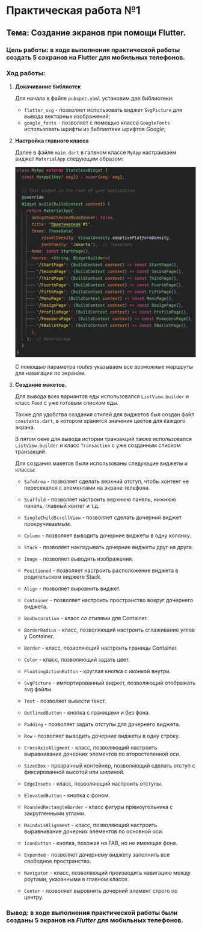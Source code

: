 # Практическая работа №1

## Тема: Создание экранов при помощи Flutter.

### Цель работы: в ходе выполнения практической работы создать 5 сэкранов на Flutter для мобильных телефонов.

### Ход работы:

1. __Докачивание библиотек__

    Для начала в файле `pubspec.yaml` установим две библиотеки:

   - `flutter_svg` - позволяет использовать виджет `SvgPicture` для вывода векторных изображений;
   - `google_fonts` - позволяет с помощью класса `GoogleFonts` использовать шрифты из библиотеки шрифтов *Google*;


2. __Настройка главного класса__
    
    Далее в файле `main.dart` в галвном классе `MyApp` настраиваем виджет `MaterialApp` следующим образом:

    ![img.png](img.png)

    С помощью параметра *routes* указываем все возможные маршруты для навигации по экранам.


3. __Создание макетов.__

    Для вывода всех вариантов еды использовался `ListView.builder` и класс `Food` с уже готовым списком еды. 
    
   Также для удобства создания стилей для виджетов был создан файл `constants.dart`, в котором хранятся значения цветов для каждого экрана.

    В пятом окне для вывода истории транзакций также использовался `ListView.builder` и класс `Transaction` с уже созданным списком транзакций.

    Для создания макетов были использованы следующие виджеты и классы:

    - `SafeArea` - позволяет сделать верхний отступ, чтобы контент не пересекался с элементами на экране телефона.
    
    - `Scaffold` - позволяет настроить верхнюю панель, нижнюю панель, главный контет и т.д.

    - `SingleChildScrollView` - позволяет сделать дочерний виджет прокручиваемым.

    - `Column` - позволяет выводить дочерние виджеты в одну колонку.

    - `Stack` - позволяет накладывать дочерние виджеты друг на друга.

    - `Image` - позволяет выводить изображения.

    - `Positioned` - позволяет настроить расположение виджета в родительском виджете Stack.

    - `Align` - позволяет выровнить виджет.

    - `Container` - позволяет настроить пространство вокруг дочернего виджета.

    - `BoxDecoration` - класс со стилями для Container.

    - `BorderRadius` - класс, позволяющий настроить сглаживание углов у Container.

    - `Border` - класс, позволяющий настроить границы Container.

    - `Color` - класс, позволяющий задать цвет.

    - `FloatingActionButton` - круглая кнопка с иконкой внутри.

    - `SvgPicture` - импортированный виджет, позволяющий отображать svg файлы.

    - `Text` - позволяет вывести текст.

    - `OutlinedButton` - кнопка с границами и без фона.

    - `Padding` - позволяет задать отступы для дочернего виджета.

    - `Row` - позволяет выводить дочерние виджеты в одну строку.

    - `CrossAxisAligment` - класс, позволяющий настроить выравнивание дочерних элементов по второстепенной оси.

    - `SizedBox` - прозрачный контейнер, позволяющий сделать отступ с фиксированной высотой или шириной.

    - `EdgeInsets` - класс, позволяющий настроить отступы.

    - `ElevatedButton` - кнопка с фоном.

    - `RoundedRectangleBorder` - класс фигуры прямоугольника с закругленными углами.

    - `MainAxisAlignment` - класс, позволяющий настроить выравнивание дочерних элементов по основной оси.

    - `IconButton` - кнопка, похожая на FAB, но не имеющая фона.

    - `Expanded` - позволяет дочернему виджету заполнить все свободное пространство.

    - `Navigator` - класс, позволяющий производить навигацию между роутами, указанными в главном классе.

    - `Center` - позволяет выровнить дочерний элемент строго по центру.

### Вывод: в ходе выполнения практической работы были созданы 5 экранов на *Flutter* для мобильных телефонов.